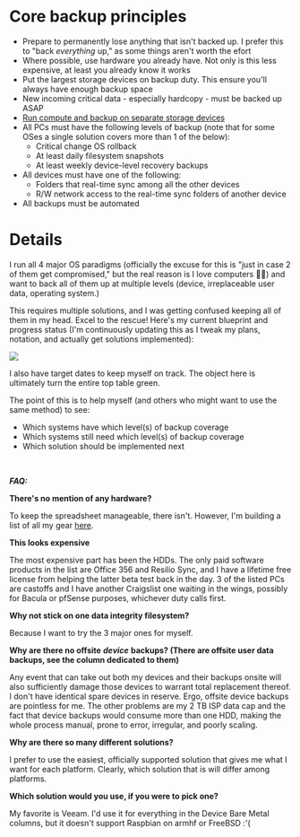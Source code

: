 # Core backup principles

* Prepare to permanently lose anything that isn't backed up. I prefer this to "back *everything* up," as some things aren't worth the efort
* Where possible, use hardware you already have. Not only is this less expensive, at least you already know it works
* Put the largest storage devices on backup duty. This ensure you'll always have enough backup space
* New incoming critical data - especially hardcopy - must be backed up ASAP
* [Run compute and backup on separate storage devices](https://github.com/jdrch/Hardware/wiki/Why-You-Should-Separate-Compute-and-Backup-Workloads)
* All PCs must have the following levels of backup (note that for some OSes a single solution covers more than 1 of the below):
  * Critical change OS rollback
  * At least daily filesystem snapshots
  * At least weekly device-level recovery backups
* All devices must have one of the following:
  * Folders that real-time sync among all the other devices
  * R/W network access to the real-time sync folders of another device
* All backups must be automated

# Details

I run all 4 major OS paradigms (officially the excuse for this is "just in case 2 of them get compromised," but the real reason is I love computers 🤷‍♂️) and want to back all of them up at multiple levels (device, irreplaceable user data, operating system.)

This requires multiple solutions, and I was getting confused keeping all of them in my head. Excel to the rescue! Here's my current blueprint and progress status (I'm continuously updating this as I tweak my plans, notation, and actually get solutions implemented):

![](https://raw.githubusercontent.com/jdrch/Hardware/c9383158334984d54eb6330686acdb8a65e1f820/Backup%20Table.png)

I also have target dates to keep myself on track. The object here is ultimately turn the entire top table green.

The point of this is to help myself (and others who might want to use the same method) to see:

* Which systems have which level(s) of backup coverage
* Which systems still need which level(s) of backup coverage
* Which solution should be implemented next

&#x200B;

***FAQ:***

**There's no mention of any hardware?**

To keep the spreadsheet manageable, there isn't. However, I'm building a list of all my gear [here](https://github.com/jdrch/Hardware).

**This looks expensive**

The most expensive part has been the HDDs. The only paid software products in the list are Office 356 and Resilio Sync, and I have a lifetime free license from helping the latter beta test back in the day. 3 of the listed PCs are castoffs and I have another Craigslist one waiting in the wings, possibly for Bacula or pfSense purposes, whichever duty calls first.

**Why not stick on one data integrity filesystem?**

Because I want to try the 3 major ones for myself.

**Why are there no offsite** ***device*** **backups? (There are offsite user data backups, see the column dedicated to them)**

Any event that can take out both my devices and their backups onsite will also sufficiently damage those devices to warrant total replacement thereof. I don't have identical spare devices in reserve. Ergo, offsite device backups are pointless for me. The other problems are my 2 TB ISP data cap and the fact that device backups would consume more than one HDD, making the whole process manual, prone to error, irregular, and poorly scaling.

**Why are there so many different solutions?**

I prefer to use the easiest, officially supported solution that gives me what I want for each platform. Clearly, which solution that is will differ among platforms.

**Which solution would you use, if you were to pick one?**

My favorite is Veeam. I'd use it for everything in the Device Bare Metal columns, but it doesn't support Raspbian on armhf or FreeBSD :'(